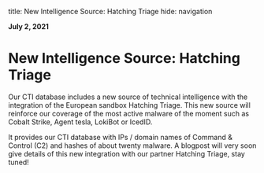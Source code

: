 title: New Intelligence Source: Hatching Triage
hide: navigation
  
**July 2, 2021**
# New Intelligence Source: Hatching Triage

Our CTI database includes a new source of technical intelligence with the integration of the European sandbox Hatching Triage. This new source will reinforce our coverage of the most active malware of the moment such as Cobalt Strike, Agent tesla, LokiBot or IcedID.

It provides our CTI database with IPs / domain names of Command & Control (C2) and hashes of about twenty malware. A blogpost will very soon give details of this new integration with our partner Hatching Triage, stay tuned!
